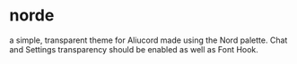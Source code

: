 # norde
a simple, transparent theme for Aliucord made using the Nord palette.
Chat and Settings transparency should be enabled as well as Font Hook.
